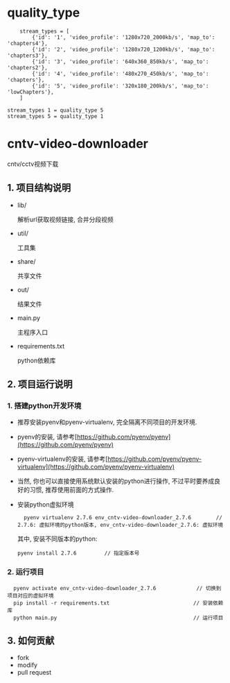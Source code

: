 # quality_type
```
    stream_types = [
        {'id': '1', 'video_profile': '1280x720_2000kb/s', 'map_to': 'chapters4'},
        {'id': '2', 'video_profile': '1280x720_1200kb/s', 'map_to': 'chapters3'},
        {'id': '3', 'video_profile': '640x360_850kb/s', 'map_to': 'chapters2'},
        {'id': '4', 'video_profile': '480x270_450kb/s', 'map_to': 'chapters'},
        {'id': '5', 'video_profile': '320x180_200kb/s', 'map_to': 'lowChapters'},
    ]

stream_types 1 = quality_type 5
stream_types 5 = quality_type 1
```

# cntv-video-downloader
cntv/cctv视频下载

## 1. 项目结构说明
- lib/

	解析url获取视频链接, 合并分段视频
- util/

	工具集
- share/

	共享文件
- out/

	结果文件
- main.py

	主程序入口
- requirements.txt

	python依赖库

## 2. 项目运行说明
### 1. 搭建python开发环境
- 推荐安装pyenv和pyenv-virtualenv, 完全隔离不同项目的开发环境.
- pyenv的安装, 请参考[https://github.com/pyenv/pyenv](https://github.com/pyenv/pyenv)
- pyenv-virtualenv的安装, 请参考[https://github.com/pyenv/pyenv-virtualenv](https://github.com/pyenv/pyenv-virtualenv)
- 当然, 你也可以直接使用系统默认安装的python进行操作, 不过平时要养成良好的习惯, 推荐使用前面的方式操作.
- 安装python虚拟环境

  		pyenv virtualenv 2.7.6 env_cntv-video-downloader_2.7.6        // 2.7.6: 虚拟环境的python版本, env_cntv-video-downloader_2.7.6: 虚拟环境

  其中, 安装不同版本的python:

	  pyenv install 2.7.6         // 指定版本号

### 2. 运行项目

      pyenv activate env_cntv-video-downloader_2.7.6             // 切换到项目对应的虚拟环境
      pip install -r requirements.txt                           // 安装依赖库
      python main.py                                            // 运行项目

## 3. 如何贡献
- fork
- modify
- pull request
